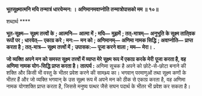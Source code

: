 **भूतसूक्ष्मात्मनि मयि तन्मात्रं धारयेन्मन: ।** **अणिमानमवाप्नोति तन्मात्रोपासको मम ॥ १०॥** 

शब्दार्थ **** 

**भूत-सूक्ष्म—** **सूक्ष्म तत्त्वों के** **; आत्मनि—** **आत्मा में** **; मयि—** **मुझमें** **; तत्-मात्रम्—** **अनुभूति के सूक्ष्म ताति्वक रूपों पर** **; धारयेत्—** **एकाग्र करे** **; मन:—** **मन को** **; अणिमानम्—** **अणिमा नामक सिद्धि** **; अवाप्नोति—** **प्राप्त करता है** **; तत्-मात्र—** **सूक्ष्म तत्त्वों में** **;** **उपासक:—** **पूजा करने वाला** **; मम—** **मेरा।** **.** 

**जो व्यक्ति अपने मन को समस्त सूक्ष्म तत्त्वों में व्याप्त मेरे सूक्ष्म रूप में एकाग्र करके मेरी** **पूजा करता है, वह अणिमा नामक योग-सिद्धि प्राप्त करता है।** **तात्पर्य :** अणिमा सूचक है अपने को छोटे-से-छोटा बनाने की शक्ति और किसी भी वस्तु के भीतर प्रवेश करने की सामथ्र्य का। भगवान् परमाणुओं तथा सूक्ष्म कणों के भीतर हैं और जो व्यक्ति भगवान् के उस सूक्ष्म रूप में अपने मन को ठीक से एकाग्र करता है, वह अणिमा नामक योगशक्ति प्राप्त करता है, जिससे मनुष्य पत्थर जैसे सघन पदार्थ के भीतर भी प्रवेश कर सकता है।  